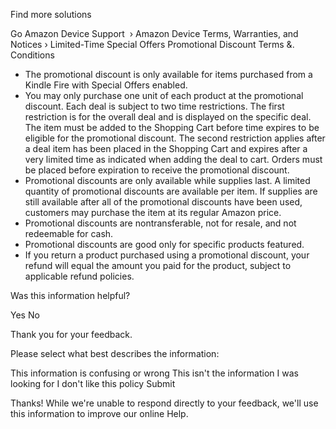 Find more solutions

Go Amazon Device Support  › Amazon Device Terms, Warranties, and Notices › Limited-Time Special Offers Promotional Discount Terms &. Conditions

*   The promotional discount is only available for items purchased from a Kindle Fire with Special Offers enabled.
*   You may only purchase one unit of each product at the promotional discount. Each deal is subject to two time restrictions. The first restriction is for the overall deal and is displayed on the specific deal. The item must be added to the Shopping Cart before time expires to be eligible for the promotional discount. The second restriction applies after a deal item has been placed in the Shopping Cart and expires after a very limited time as indicated when adding the deal to cart. Orders must be placed before expiration to receive the promotional discount.
*   Promotional discounts are only available while supplies last. A limited quantity of promotional discounts are available per item. If supplies are still available after all of the promotional discounts have been used, customers may purchase the item at its regular Amazon price.
*   Promotional discounts are nontransferable, not for resale, and not redeemable for cash.
*   Promotional discounts are good only for specific products featured.
*   If you return a product purchased using a promotional discount, your refund will equal the amount you paid for the product, subject to applicable refund policies.

Was this information helpful?

Yes No

Thank you for your feedback.

Please select what best describes the information:

This information is confusing or wrong This isn't the information I was looking for I don't like this policy Submit

Thanks! While we're unable to respond directly to your feedback, we'll use this information to improve our online Help.